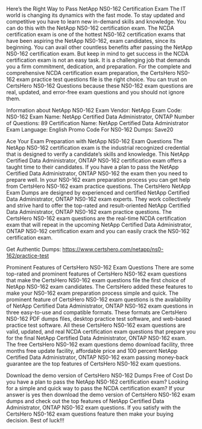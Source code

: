 Here’s the Right Way to Pass NetApp NS0-162 Certification Exam
The IT world is changing its dynamics with the fast mode. To stay updated and competitive you have to learn new in-demand skills and knowledge. You can do this with the NetApp NS0-162 certification exam. The NCDA certification exam is one of the hottest NS0-162 certification exams that have been aspiring the NetApp NS0-162, exam candidates, since its beginning. You can avail other countless benefits after passing the NetApp NS0-162 certification exam. But keep in mind to get success in the NCDA certification exam is not an easy task. It is a challenging job that demands you a firm commitment, dedication, and preparation. For the complete and comprehensive NCDA certification exam preparation, the CertsHero NS0-162 exam practice test questions file is the right choice. You can trust on CertsHero NS0-162 Questions because these NS0-162 exam questions are real, updated, and error-free exam questions and you should not ignore them.

Information about NetApp NS0-162 Exam
Vendor: NetApp
Exam Code: NS0-162
Exam Name: NetApp Certified Data Administrator, ONTAP
Number of Questions: 89
Certification Name: NetApp Certified Data Administrator
Exam Language: English
Promo Code For NS0-162 Dumps: Save20


Ace Your Exam Preparation with NetApp NS0-162 Exam Questions
The NetApp NS0-162 certification exam is the industrial recognized credential that is designed to verify a candidate’s skills and knowledge. This NetApp Certified Data Administrator, ONTAP NS0-162 certification exam offers a taught time to their candidates. If you have a plan to pass the NetApp Certified Data Administrator, ONTAP NS0-162 the exam then you need to prepare well. In your NS0-162 exam preparation process you can get help from CertsHero NS0-162 exam practice questions. The CertsHero NetApp Exam Dumps are designed by experienced and certified NetApp Certified Data Administrator, ONTAP NS0-162 exam experts. They work collectively and strive hard to offer the top-rated and result-oriented NetApp Certified Data Administrator, ONTAP NS0-162 exam practice questions. The CertsHero NS0-162 exam questions are the real-time NCDA certification exam that will repeat in the upcoming NetApp Certified Data Administrator, ONTAP NS0-162 certification exam and you can easily crack the NS0-162 certification exam.

Get Authentic Dumps: https://www.certshero.com/netapp/ns0-162/practice-test

Prominent Features of CertsHero NS0-162 Exam Questions
There are some top-rated and prominent features of CertsHero NS0-162 exam questions that make the CertsHero NS0-162 exam questions file the first choice of NetApp NS0-162 exam candidates. The CertsHero added these features to make your NS0-162 exam preparation process simple and quick. The prominent feature of CertsHero NS0-162 exam questions is the availability of NetApp Certified Data Administrator, ONTAP NS0-162 exam questions in three easy-to-use and compatible formats. These formats are CertsHero NS0-162 PDF dumps files, desktop practice test software, and web-based practice test software. All these CertsHero NS0-162 exam questions are valid, updated, and real NCDA certification exam questions that prepare you for the final NetApp Certified Data Administrator, ONTAP NS0-162 exam. The free CertsHero NS0-162 exam questions demo download facility, three months free update facility, affordable price and 100 percent NetApp Certified Data Administrator, ONTAP NS0-162 exam passing money-back guarantee are the top features of CertsHero NS0-162 exam questions.



Download the demo version of CertsHero NS0-162 Dumps Free of Cost
Do you have a plan to pass the NetApp NS0-162 certification exam? Looking for a simple and quick way to pass the NCDA certification exam? If your answer is yes then download the demo version of CertsHero NS0-162 exam dumps and check out the top features of NetApp Certified Data Administrator, ONTAP NS0-162 exam questions. If you satisfy with the CertsHero NS0-162 exam questions feature then make your buying decision. Best of luck!!!
